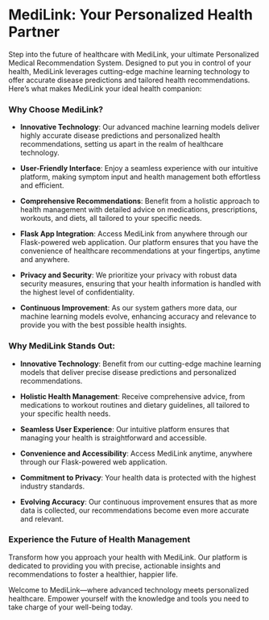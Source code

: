 # MediLink: Your Personalized Health Partner

Step into the future of healthcare with MediLink, your ultimate Personalized Medical Recommendation System. Designed to put you in control of your health, MediLink leverages cutting-edge machine learning technology to offer accurate disease predictions and tailored health recommendations. Here’s what makes MediLink your ideal health companion:

### **Why Choose MediLink?**

- **Innovative Technology**: Our advanced machine learning models deliver highly accurate disease predictions and personalized health recommendations, setting us apart in the realm of healthcare technology.

- **User-Friendly Interface**: Enjoy a seamless experience with our intuitive platform, making symptom input and health management both effortless and efficient.

- **Comprehensive Recommendations**: Benefit from a holistic approach to health management with detailed advice on medications, prescriptions, workouts, and diets, all tailored to your specific needs.

- **Flask App Integration**: Access MediLink from anywhere through our Flask-powered web application. Our platform ensures that you have the convenience of healthcare recommendations at your fingertips, anytime and anywhere.

- **Privacy and Security**: We prioritize your privacy with robust data security measures, ensuring that your health information is handled with the highest level of confidentiality.

- **Continuous Improvement**: As our system gathers more data, our machine learning models evolve, enhancing accuracy and relevance to provide you with the best possible health insights.

### **Why MediLink Stands Out:**

- **Innovative Technology**: Benefit from our cutting-edge machine learning models that deliver precise disease predictions and personalized recommendations.

- **Holistic Health Management**: Receive comprehensive advice, from medications to workout routines and dietary guidelines, all tailored to your specific health needs.

- **Seamless User Experience**: Our intuitive platform ensures that managing your health is straightforward and accessible.

- **Convenience and Accessibility**: Access MediLink anytime, anywhere through our Flask-powered web application.

- **Commitment to Privacy**: Your health data is protected with the highest industry standards.

- **Evolving Accuracy**: Our continuous improvement ensures that as more data is collected, our recommendations become even more accurate and relevant.

### **Experience the Future of Health Management**

Transform how you approach your health with MediLink. Our platform is dedicated to providing you with precise, actionable insights and recommendations to foster a healthier, happier life. 

Welcome to MediLink—where advanced technology meets personalized healthcare. Empower yourself with the knowledge and tools you need to take charge of your well-being today.

